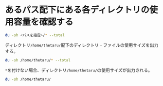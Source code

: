 # あるパス配下にある各ディレクトリの使用容量を確認する
```sh
du -sh <パスを指定>/* --total
```

ディレクトリ`/home/thetaru/`配下のディレクトリ・ファイルの使用サイズを出力する。
```sh
du -sh /home/thetaru/* --total
```

`*`を付けない場合、ディレクトリ`/home/thetaru/`の使用サイズが出力される。
```sh
du -sh /home/thetaru/ 
```
